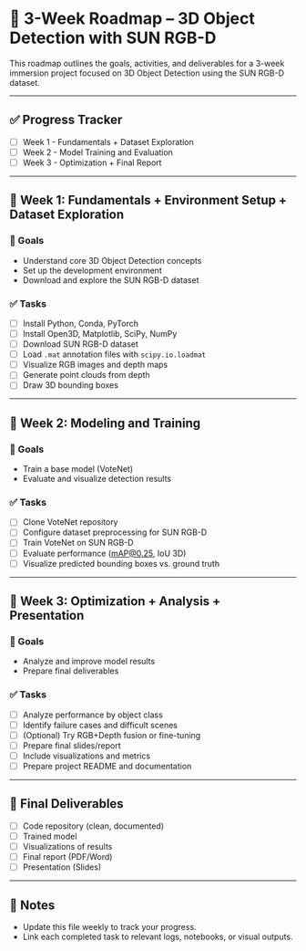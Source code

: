 # 📍 3-Week Roadmap – 3D Object Detection with SUN RGB-D

This roadmap outlines the goals, activities, and deliverables for a 3-week immersion project focused on 3D Object Detection using the SUN RGB-D dataset.

---

## ✅ Progress Tracker

- [ ] Week 1 - Fundamentals + Dataset Exploration
- [ ] Week 2 - Model Training and Evaluation
- [ ] Week 3 - Optimization + Final Report

---

## 📅 Week 1: Fundamentals + Environment Setup + Dataset Exploration

### 🎯 Goals
- Understand core 3D Object Detection concepts
- Set up the development environment
- Download and explore the SUN RGB-D dataset

### ✅ Tasks
- [ ] Install Python, Conda, PyTorch
- [ ] Install Open3D, Matplotlib, SciPy, NumPy
- [ ] Download SUN RGB-D dataset
- [ ] Load `.mat` annotation files with `scipy.io.loadmat`
- [ ] Visualize RGB images and depth maps
- [ ] Generate point clouds from depth
- [ ] Draw 3D bounding boxes

---

## 📅 Week 2: Modeling and Training

### 🎯 Goals
- Train a base model (VoteNet)
- Evaluate and visualize detection results

### ✅ Tasks
- [ ] Clone VoteNet repository
- [ ] Configure dataset preprocessing for SUN RGB-D
- [ ] Train VoteNet on SUN RGB-D
- [ ] Evaluate performance (mAP@0.25, IoU 3D)
- [ ] Visualize predicted bounding boxes vs. ground truth

---

## 📅 Week 3: Optimization + Analysis + Presentation

### 🎯 Goals
- Analyze and improve model results
- Prepare final deliverables

### ✅ Tasks
- [ ] Analyze performance by object class
- [ ] Identify failure cases and difficult scenes
- [ ] (Optional) Try RGB+Depth fusion or fine-tuning
- [ ] Prepare final slides/report
- [ ] Include visualizations and metrics
- [ ] Prepare project README and documentation

---

## 🎁 Final Deliverables

- [ ] Code repository (clean, documented)
- [ ] Trained model
- [ ] Visualizations of results
- [ ] Final report (PDF/Word)
- [ ] Presentation (Slides)

---

## 📌 Notes

- Update this file weekly to track your progress.
- Link each completed task to relevant logs, notebooks, or visual outputs.
